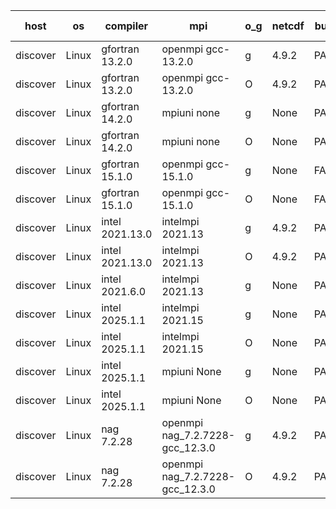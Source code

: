 

| host     | os       | compiler                              | mpi                      | o_g        | netcdf        | build       | u_pass          | u_fail          | s_pass            | s_fail            | e_pass             | e_fail             | nuopc_pass       | nuopc_fail       | artifacts link          |
|----------|----------|---------------------------------------|--------------------------|------------|---------------|-------------|-----------------|-----------------|-------------------|-------------------|--------------------|--------------------|------------------|------------------|-------------------------|
| discover | Linux | gfortran 13.2.0 | openmpi gcc-13.2.0  | g | 4.9.2  | PASS | None | None | None | None | None | None | None | None | <a href="https://github.com/esmf-org/esmf-test-artifacts/tree/0d7dfbb78d6d94b9c0f475c405df4470f3602fbf/develop/gfortran/13.2.0/g/openmpi/gcc-13.2.0" target="_blank">0d7dfbb</a> | 
| discover | Linux | gfortran 13.2.0 | openmpi gcc-13.2.0  | O | 4.9.2  | PASS | None | None | None | None | None | None | None | None | <a href="https://github.com/esmf-org/esmf-test-artifacts/tree/6b5b50574ab22d7f31d9026ed1b1004789a9cb20/develop/gfortran/13.2.0/O/openmpi/gcc-13.2.0" target="_blank">6b5b505</a> | 
| discover | Linux | gfortran 14.2.0 | mpiuni none  | g | None  | PASS | None | None | None | None | None | None | None | None | <a href="https://github.com/esmf-org/esmf-test-artifacts/tree/32d128f8cf6c966c132f7746a194c125d8c1234b/develop/gfortran/14.2.0/g/mpiuni/none" target="_blank">32d128f</a> | 
| discover | Linux | gfortran 14.2.0 | mpiuni none  | O | None  | PASS | None | None | None | None | None | None | None | None | <a href="https://github.com/esmf-org/esmf-test-artifacts/tree/7e001b076976fd54fa8d1508d2c214f046fc6c31/develop/gfortran/14.2.0/O/mpiuni/none" target="_blank">7e001b0</a> | 
| discover | Linux | gfortran 15.1.0 | openmpi gcc-15.1.0  | g | None  | FAIL | None | None | None | None | None | None | None | None | <a href="https://github.com/esmf-org/esmf-test-artifacts/tree/dd07a52196f28965d08009103f0de5c1da7b91d0/develop/gfortran/15.1.0/g/openmpi/gcc-15.1.0" target="_blank">dd07a52</a> | 
| discover | Linux | gfortran 15.1.0 | openmpi gcc-15.1.0  | O | None  | FAIL | None | None | None | None | None | None | None | None | <a href="https://github.com/esmf-org/esmf-test-artifacts/tree/d2532f13d9d44650907affbdb830d07351f2a2d1/develop/gfortran/15.1.0/O/openmpi/gcc-15.1.0" target="_blank">d2532f1</a> | 
| discover | Linux | intel 2021.13.0 | intelmpi 2021.13  | g | 4.9.2  | PASS | None | None | None | None | None | None | None | None | <a href="https://github.com/esmf-org/esmf-test-artifacts/tree/181b6652091d32644cc789a168090cda6f87faab/develop/intel/2021.13.0/g/intelmpi/2021.13" target="_blank">181b665</a> | 
| discover | Linux | intel 2021.13.0 | intelmpi 2021.13  | O | 4.9.2  | PASS | None | None | None | None | None | None | None | None | <a href="https://github.com/esmf-org/esmf-test-artifacts/tree/899952e971d6f07b83139d897ceee024418cc6f6/develop/intel/2021.13.0/O/intelmpi/2021.13" target="_blank">899952e</a> | 
| discover | Linux | intel 2021.6.0 | intelmpi 2021.13  | g | None  | PASS | None | None | None | None | None | None | None | None | <a href="https://github.com/esmf-org/esmf-test-artifacts/tree/bcedb5174e9d343dd92556cef9894ce228923dc7/develop/intel/2021.6.0/g/intelmpi/2021.13" target="_blank">bcedb51</a> | 
| discover | Linux | intel 2025.1.1 | intelmpi 2021.15  | g | None  | PASS | None | None | None | None | None | None | None | None | <a href="https://github.com/esmf-org/esmf-test-artifacts/tree/4bcea79f5adda19d12046f18cadb6ad812ec336d/develop/intel/2025.1.1/g/intelmpi/2021.15" target="_blank">4bcea79</a> | 
| discover | Linux | intel 2025.1.1 | intelmpi 2021.15  | O | None  | PASS | None | None | None | None | None | None | None | None | <a href="https://github.com/esmf-org/esmf-test-artifacts/tree/d7c3aa577dc976d00850589b2019ef02b12dacd9/develop/intel/2025.1.1/O/intelmpi/2021.15" target="_blank">d7c3aa5</a> | 
| discover | Linux | intel 2025.1.1 | mpiuni None  | g | None  | PASS | None | None | None | None | None | None | None | None | <a href="https://github.com/esmf-org/esmf-test-artifacts/tree/8006106135b9e9a9dc3d09b1d9d3ac9c728028d5/develop/intel/2025.1.1/g/mpiuni/None" target="_blank">8006106</a> | 
| discover | Linux | intel 2025.1.1 | mpiuni None  | O | None  | PASS | None | None | None | None | None | None | None | None | <a href="https://github.com/esmf-org/esmf-test-artifacts/tree/9e9c5fdfc42e0deb64570b7aadb3cb4922e89fdf/develop/intel/2025.1.1/O/mpiuni/None" target="_blank">9e9c5fd</a> | 
| discover | Linux | nag 7.2.28 | openmpi nag_7.2.7228-gcc_12.3.0  | g | 4.9.2  | PASS | None | None | None | None | None | None | None | None | <a href="https://github.com/esmf-org/esmf-test-artifacts/tree/d2559eca2943c5dba3b0c7eb7cc5595b11a681ce/develop/nag/7.2.28/g/openmpi/nag_7.2.7228-gcc_12.3.0" target="_blank">d2559ec</a> | 
| discover | Linux | nag 7.2.28 | openmpi nag_7.2.7228-gcc_12.3.0  | O | 4.9.2  | PASS | None | None | None | None | None | None | None | None | <a href="https://github.com/esmf-org/esmf-test-artifacts/tree/1fa6ccdaebd9fcdc89d1b4e6235f4f67be879929/develop/nag/7.2.28/O/openmpi/nag_7.2.7228-gcc_12.3.0" target="_blank">1fa6ccd</a> | 
